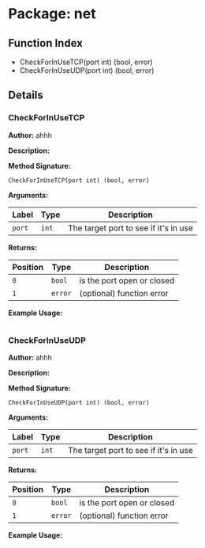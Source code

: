# Package: net

## Function Index

- CheckForInUseTCP(port int) (bool, error)
- CheckForInUseUDP(port int) (bool, error)

## Details

### CheckForInUseTCP

**Author:** ahhh

**Description:** 

**Method Signature:**

```
CheckForInUseTCP(port int) (bool, error)
```

**Arguments:**

| Label     | Type         | Description                                |
|-----------|--------------|--------------------------------------------|
| `port`    | `int`        | The target port to see if it's in use      |

**Returns:**

| Position  | Type         | Description                                |
|-----------|--------------|--------------------------------------------|
| `0`       | `bool`       | is the port open or closed                 |
| `1`       | `error`      | (optional) function error                  |

**Example Usage:**

```

```

### CheckForInUseUDP

**Author:** ahhh

**Description:** 

**Method Signature:**

```
CheckForInUseUDP(port int) (bool, error)
```

**Arguments:**

| Label     | Type         | Description                                |
|-----------|--------------|--------------------------------------------|
| `port`    | `int`        | The target port to see if it's in use      |

**Returns:**

| Position  | Type         | Description                                |
|-----------|--------------|--------------------------------------------|
| `0`       | `bool`       | is the port open or closed                 |
| `1`       | `error`      | (optional) function error                  |

**Example Usage:**

```

```